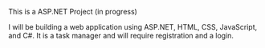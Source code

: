 This is a ASP.NET Project (in progress)

I will be building a web application using ASP.NET, HTML, CSS, JavaScript, and C#.
It is a task manager and will require registration and a login.
